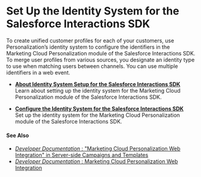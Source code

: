 

# Set Up the Identity System for the Salesforce Interactions SDK

To create unified customer profiles for each of your customers, use
Personalization’s identity system to configure the identifiers in the
Marketing Cloud Personalization module of the Salesforce Interactions SDK. To
merge user profiles from various sources, you designate an identity type to
use when matching users between channels. You can use multiple identifiers in
a web event.

  * **[About Identity System Setup for the Salesforce Interactions SDK](https://help.salesforce.com/s/articleView?id=sf.mc_pers_identity_web_sdk_about.htm&language=en_US&type=5)**  
Learn about setting up the identity system for the Marketing Cloud
Personalization module of the Salesforce Interactions SDK.

  * **[Configure the Identity System for the Salesforce Interactions SDK](https://help.salesforce.com/s/articleView?id=sf.mc_pers_identity_web_sdk_configure.htm&language=en_US&type=5)**  
Set up the identity system for the Marketing Cloud Personalization module of
the Salesforce Interactions SDK.

#### See Also

  * [ _Developer Documentation_ : "Marketing Cloud Personalization Web Integration" in Server-side Campaigns and Templates](https://developer.salesforce.com/docs/marketing/personalization/guide/web-integration.html)
  * [ _Developer Documentation_ : Marketing Cloud Personalization Web Integration](https://developer.salesforce.com/docs/marketing/personalization/guide/web-integration.html)

